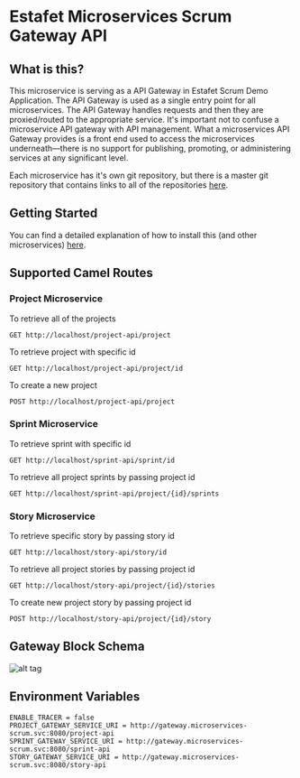 # Estafet Microservices Scrum Gateway API

## What is this?
This microservice is serving as a API Gateway in Estafet Scrum Demo Application.
The API Gateway is used as a single entry point for all microservices.
The API Gateway handles requests and then they are proxied/routed to the appropriate service.
It's important not to confuse a microservice API gateway with API management. 
What a microservices API Gateway provides is a front end used to access the microservices underneath—there is no support for publishing, promoting, or administering services at any significant level.

Each microservice has it's own git repository, but there is a master git repository that contains links to all of the repositories [here](https://github.com/Estafet-LTD/estafet-microservices-scrum).
## Getting Started
You can find a detailed explanation of how to install this (and other microservices) [here](https://github.com/Estafet-LTD/estafet-microservices-scrum#getting-started).

## Supported Camel Routes

### Project Microservice


To retrieve all of the projects
```
GET http://localhost/project-api/project
```

To retrieve project with specific id
```
GET http://localhost/project-api/project/id
```

To create a new project
```
POST http://localhost/project-api/project
```

### Sprint Microservice


To retrieve sprint with specific id
```
GET http://localhost/sprint-api/sprint/id
```

To retrieve all project sprints by passing project id
```
GET http://localhost/sprint-api/project/{id}/sprints
```

### Story Microservice


To retrieve specific story by passing story id
```
GET http://localhost/story-api/story/id
```

To retrieve all project stories by passing project id
```
GET http://localhost/story-api/project/{id}/stories
```

To create new project story by passing project id
```
POST http://localhost/story-api/project/{id}/story
```

## Gateway Block Schema

![alt tag](https://github.com/Estafet-LTD/estafet-microservices-scrum/blob/master/GatewayBlockSchema.jpg)

## Environment Variables
```
ENABLE_TRACER = false
PROJECT_GATEWAY_SERVICE_URI = http://gateway.microservices-scrum.svc:8080/project-api
SPRINT_GATEWAY_SERVICE_URI = http://gateway.microservices-scrum.svc:8080/sprint-api
STORY_GATEWAY_SERVICE_URI = http://gateway.microservices-scrum.svc:8080/story-api
```

